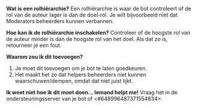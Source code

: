 **Wat is een rolhiërarchie?** Een rolhiërarchie is waar de bot controleert of de rol van de auteur lager is dan de doel-rol. Je wilt bijvoorbeeld niet dat Moderators beheerders kunnen verbannen.

**Hoe kan ik de rolhiërarchie inschakelen?** Controleer of de hoogste rol van de auteur minder is dan de hoogste rol van het doel. Als dat zo is, retourneer je een fout.

**Waarom zou ik dit toevoegen?**

1. Je moet dit toevoegen om je bot te laten goedkeuren.
2. Het maakt het zo dat helpers beheerders niet kunnen waarschuwen/dempen, omdat dat niet juist lijkt.

**Ik weet niet hoe ik dit moet doen... Iemand helpt me!** Vraag het in de ondersteuningsserver van je bot of <#648996487371554834>.